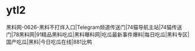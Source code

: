 # ytl2
黑料网-0626-黑料不打烊入口|Telegram频道传送门|74猫导航主站|74猫传送门|78黑料网|91精品黑料吃瓜|黑料曝料网|吃瓜最新事件爆料|每日吃瓜|黑料专区|国产吃瓜|黑料|今日吃瓜在线|881比鸭

